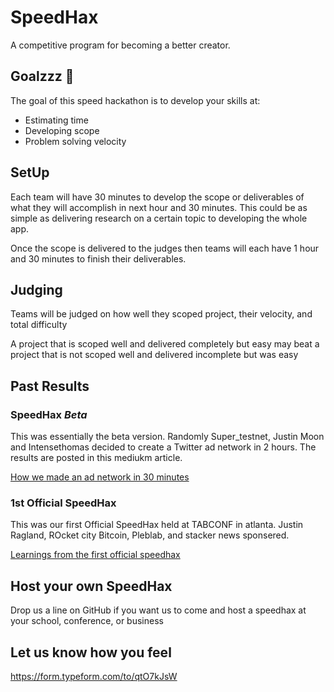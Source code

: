 # SpeedHax
A competitive program for becoming a better creator. 

## Goalzzz 🤯

The goal of this speed hackathon is to develop your skills at:
- Estimating time
- Developing scope 
- Problem solving velocity


## SetUp

Each team will have 30 minutes to develop the scope or deliverables of what they will accomplish in next hour and 30 minutes. This could be as simple as delivering research on a certain topic to developing the whole app.

Once the scope is delivered to the judges then teams will each have 1 hour and 30 minutes to finish their deliverables.

## Judging

Teams will be judged on how well they scoped project, their velocity, and total difficulty

A project that is scoped well and delivered completely but easy may beat a project that is not scoped well and delivered incomplete but was easy

## Past Results

### SpeedHax *Beta* 
   
This was essentially the beta version.  Randomly Super_testnet, Justin Moon and Intensethomas decided to create a Twitter ad network in 2 hours. The results are posted in this mediukm article.

[How we made an ad network in 30 minutes ](https://medium.com/@intensethomas/how-we-used-deep-work-to-build-an-ad-network-in-30-minutes-ef5fc631af13)

### 1st Official SpeedHax

This was our first Official SpeedHax held at TABCONF in atlanta. Justin Ragland,  ROcket city Bitcoin, Pleblab, and stacker news sponsered.

[Learnings from the first official speedhax](https://twitter.com/intensethomas/status/1582020728765186050?s=20&t=_3ZH4zh2wMQ5IfIehPBatA)


## Host your own SpeedHax
   
Drop us a line on GitHub if you want us to come and host a speedhax at your school, conference, or business 

## Let us know how you feel

https://form.typeform.com/to/qtO7kJsW
  
